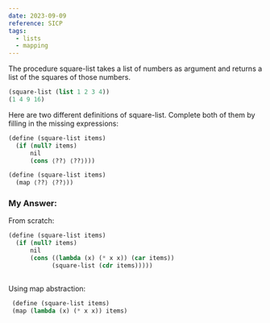 ```yaml
---
date: 2023-09-09
reference: SICP
tags:
  - lists
  - mapping
---
```



The procedure square-list takes a list of numbers as argument and returns a list of the squares of those numbers.
```Scheme
(square-list (list 1 2 3 4))
(1 4 9 16)
```

Here are two different definitions of square-list. Complete both of them by filling in the missing expressions:
```Scheme
(define (square-list items)
  (if (null? items)
      nil
      (cons ⟨??⟩ ⟨??⟩)))

(define (square-list items)
  (map ⟨??⟩ ⟨??⟩))
```


### My Answer:

From scratch:

```Scheme
(define (square-list items)
  (if (null? items)
      nil
      (cons ((lambda (x) (* x x)) (car items)) 
            (square-list (cdr items)))))
    
```


Using map abstraction:

```Scheme
 (define (square-list items)
 (map (lambda (x) (* x x)) items)
 ```


